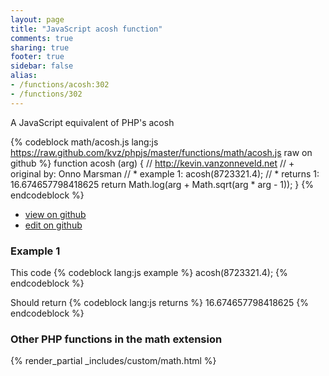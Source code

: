 ```yaml
---
layout: page
title: "JavaScript acosh function"
comments: true
sharing: true
footer: true
sidebar: false
alias:
- /functions/acosh:302
- /functions/302
---
```

<!-- Generated by Rakefile:build -->
A JavaScript equivalent of PHP's acosh

{% codeblock math/acosh.js lang:js https://raw.github.com/kvz/phpjs/master/functions/math/acosh.js raw on github %}
function acosh (arg) {
  // http://kevin.vanzonneveld.net
  // +   original by: Onno Marsman
  // *     example 1: acosh(8723321.4);
  // *     returns 1: 16.674657798418625
  return Math.log(arg + Math.sqrt(arg * arg - 1));
}
{% endcodeblock %}

 - [view on github](https://github.com/kvz/phpjs/blob/master/functions/math/acosh.js)
 - [edit on github](https://github.com/kvz/phpjs/edit/master/functions/math/acosh.js)

### Example 1
This code
{% codeblock lang:js example %}
acosh(8723321.4);
{% endcodeblock %}

Should return
{% codeblock lang:js returns %}
16.674657798418625
{% endcodeblock %}


### Other PHP functions in the math extension
{% render_partial _includes/custom/math.html %}

